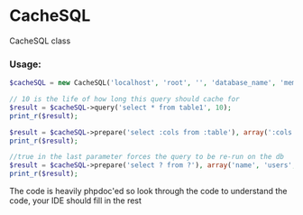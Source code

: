CacheSQL
========

CacheSQL class

### Usage:

```PHP
$cacheSQL = new CacheSQL('localhost', 'root', '', 'database_name', 'memcache');

// 10 is the life of how long this query should cache for
$result = $cacheSQL->query('select * from table1', 10);
print_r($result);

$result = $cacheSQL->prepare('select :cols from :table'), array(':cols' => '*', ':table' => 'table1', 30);
print_r($result);

//true in the last parameter forces the query to be re-run on the db
$result = $cacheSQL->prepare('select ? from ?'), array('name', 'users', 25, true);
print_r($result);
```

The code is heavily phpdoc'ed so look through the code to understand the code, your IDE should fill in the rest